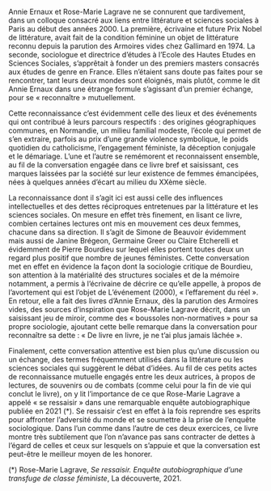 



Annie Ernaux et Rose-Marie Lagrave ne se connurent que tardivement, dans un colloque consacré aux liens entre littérature et sciences sociales à Paris au début des années 2000. La première, écrivaine et future Prix Nobel de littérature, avait fait de la condition féminine un objet de littérature reconnu depuis la parution des Armoires vides chez Gallimard en 1974. La seconde, sociologue et directrice d’études à l’Ecole des Hautes Etudes en Sciences Sociales, s’apprêtait à fonder un des premiers masters consacrés aux études de genre en France. Elles n’étaient sans doute pas faites pour se rencontrer, tant leurs deux mondes sont éloignés, mais plutôt, comme le dit Annie Ernaux dans une étrange formule s’agissant d’un premier échange, pour se « reconnaître » mutuellement.

Cette reconnaissance c’est évidemment celle des lieux et des événements qui ont contribué à leurs parcours respectifs : des origines géographiques communes, en Normandie, un milieu familial modeste, l’école qui permet de s’en extraire, parfois au prix d’une grande violence symbolique, le poids quotidien du catholicisme, l’engagement féministe, la déception conjugale et le démariage. L’une et l’autre se remémorent et reconnaissent ensemble, au fil de la conversation engagée dans ce livre bref et saisissant, ces marques laissées par la société sur leur existence de femmes émancipées, nées à quelques années d’écart au milieu du XXème siècle.

La reconnaissance dont il s’agit ici est aussi celle des influences intellectuelles et des dettes réciproques entretenues par la littérature et les sciences sociales. On mesure en effet très finement, en lisant ce livre, combien certaines lectures ont mis en mouvement ces deux femmes, chacune dans sa direction. Il s’agit de Simone de Beauvoir évidemment mais aussi de Janine Brégeon, Germaine Greer ou Claire Etcherelli et évidemment de Pierre Bourdieu sur lequel elles portent toutes deux un regard plus positif que nombre de jeunes féministes. Cette conversation met en effet en évidence la façon dont la sociologie critique de Bourdieu, son attention à la matérialité des structures sociales et de la mémoire notamment, a permis à l’écrivaine de décrire ce qu’elle appelle, à propos de l’avortement qui est l’objet de L’événement (2000), « l’effarement du réel ». En retour, elle a fait des livres d’Annie Ernaux, dès la parution des Armoires vides, des sources d’inspiration que Rose-Marie Lagrave décrit, dans un saisissant jeu de miroir, comme des « boussoles non-normatives » pour sa propre sociologie, ajoutant cette belle remarque dans la conversation pour reconnaître sa dette : « De livre en livre, je ne t’ai plus jamais lâchée ».

Finalement, cette conversation attentive est bien plus qu’une discussion ou un échange, des termes fréquemment utilisés dans la littérature ou les sciences sociales qui suggèrent le débat d’idées. Au fil de ces petits actes de reconnaissance mutuelle engagés entre les deux autrices, à propos de lectures, de souvenirs ou de combats (comme celui pour la fin de vie qui conclut le livre), on y lit l’importance de ce que Rose-Marie Lagrave a appelé « se ressaisir » dans une remarquable enquête autobiographique publiée en 2021 (*). Se ressaisir c’est en effet à la fois reprendre ses esprits pour affronter l’adversité du monde et se soumettre à la prise de l’enquête sociologique. Dans l’un comme dans l’autre de ces deux exercices, ce livre montre très subtilement que l’on n’avance pas sans contracter de dettes à l’égard de celles et ceux sur lesquels on s’appuie et que la conversation est peut-être le meilleur moyen de les honorer.


(*) Rose-Marie Lagrave, *Se ressaisir. Enquête autobiographique d’une transfuge de classe féministe*, La découverte, 2021.
